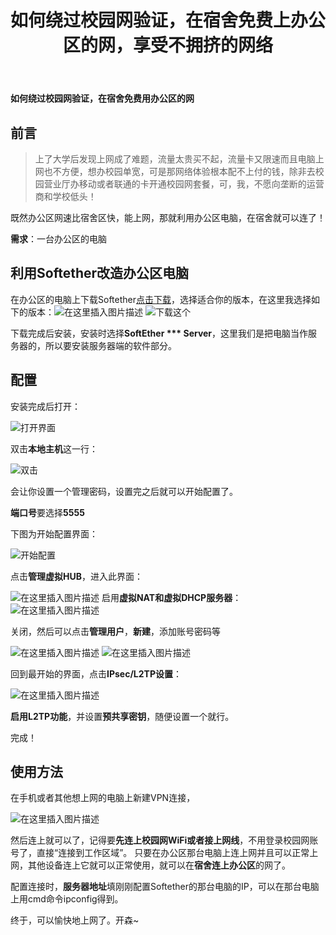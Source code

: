 ﻿---
slug: campus-netbypass
title: 如何绕过校园网验证，在宿舍免费上办公区的网，享受不拥挤的网络
authors: mcx
tags: [技术]
---

**如何绕过校园网验证，在宿舍免费用办公区的网**

## 前言

> 上了大学后发现上网成了难题，流量太贵买不起，流量卡又限速而且电脑上网也不方便，想办校园单宽，可是那网络体验根本配不上付的钱，除非去校园营业厅办移动或者联通的卡开通校园网套餐，可，我，不愿向垄断的运营商和学校低头！

既然办公区网速比宿舍区快，能上网，那就利用办公区电脑，在宿舍就可以连了！

<!--truncate-->

**需求**：一台办公区的电脑

## 利用Softether改造办公区电脑

在办公区的电脑上下载Softether[点击下载](https://www.softether-download.com/cn.aspx?product=softether)，选择适合你的版本，在这里我选择如下的版本：![在这里插入图片描述](https://img-blog.csdnimg.cn/20191231214354250.png?x-oss-process=image/watermark,type_ZmFuZ3poZW5naGVpdGk,shadow_10,text_aHR0cHM6Ly9ibG9nLmNzZG4ubmV0L3UwMTQ0MTgyNjc=,size_16,color_FFFFFF,t_70)
![下载这个](https://img-blog.csdnimg.cn/20191108235602493.png)

下载完成后安装，安装时选择**SoftEther *** Server**，这里我们是把电脑当作服务器的，所以要安装服务器端的软件部分。

## 配置

安装完成后打开：

![打开界面](https://img-blog.csdnimg.cn/2019110900035036.png?x-oss-process=image/watermark,type_ZmFuZ3poZW5naGVpdGk,shadow_10,text_aHR0cHM6Ly9ibG9nLmNzZG4ubmV0L3UwMTQ0MTgyNjc=,size_16,color_FFFFFF,t_70)

双击**本地主机**这一行：

![双击](https://img-blog.csdnimg.cn/20191109000637942.png)

会让你设置一个管理密码，设置完之后就可以开始配置了。

**端口号**要选择**5555**

下图为开始配置界面：

![开始配置](https://img-blog.csdnimg.cn/20191109000748392.png?x-oss-process=image/watermark,type_ZmFuZ3poZW5naGVpdGk,shadow_10,text_aHR0cHM6Ly9ibG9nLmNzZG4ubmV0L3UwMTQ0MTgyNjc=,size_16,color_FFFFFF,t_70)

点击**管理虚拟HUB**，进入此界面：

![在这里插入图片描述](https://img-blog.csdnimg.cn/2019110900100024.png?x-oss-process=image/watermark,type_ZmFuZ3poZW5naGVpdGk,shadow_10,text_aHR0cHM6Ly9ibG9nLmNzZG4ubmV0L3UwMTQ0MTgyNjc=,size_16,color_FFFFFF,t_70)
启用**虚拟NAT和虚拟DHCP服务器**：![在这里插入图片描述](https://img-blog.csdnimg.cn/20191109001127308.png?x-oss-process=image/watermark,type_ZmFuZ3poZW5naGVpdGk,shadow_10,text_aHR0cHM6Ly9ibG9nLmNzZG4ubmV0L3UwMTQ0MTgyNjc=,size_16,color_FFFFFF,t_70)

关闭，然后可以点击**管理用户**，**新建**，添加账号密码等

![在这里插入图片描述](https://img-blog.csdnimg.cn/20191109001400608.png?x-oss-process=image/watermark,type_ZmFuZ3poZW5naGVpdGk,shadow_10,text_aHR0cHM6Ly9ibG9nLmNzZG4ubmV0L3UwMTQ0MTgyNjc=,size_16,color_FFFFFF,t_70)
![在这里插入图片描述](https://img-blog.csdnimg.cn/20191109001454592.png?x-oss-process=image/watermark,type_ZmFuZ3poZW5naGVpdGk,shadow_10,text_aHR0cHM6Ly9ibG9nLmNzZG4ubmV0L3UwMTQ0MTgyNjc=,size_16,color_FFFFFF,t_70)

回到最开始的界面，点击**IPsec/L2TP设置**：

![在这里插入图片描述](https://img-blog.csdnimg.cn/20191109001642235.png?x-oss-process=image/watermark,type_ZmFuZ3poZW5naGVpdGk,shadow_10,text_aHR0cHM6Ly9ibG9nLmNzZG4ubmV0L3UwMTQ0MTgyNjc=,size_16,color_FFFFFF,t_70)

**启用L2TP功能**，并设置**预共享密钥**，随便设置一个就行。

完成！

## 使用方法

在手机或者其他想上网的电脑上新建VPN连接，

![在这里插入图片描述](https://img-blog.csdnimg.cn/20191109142622641.png?x-oss-process=image/watermark,type_ZmFuZ3poZW5naGVpdGk,shadow_10,text_aHR0cHM6Ly9ibG9nLmNzZG4ubmV0L3UwMTQ0MTgyNjc=,size_16,color_FFFFFF,t_70)

然后连上就可以了，记得要**先连上校园网WiFi或者接上网线**，不用登录校园网账号了，直接“连接到工作区域”。
只要在办公区那台电脑上连上网并且可以正常上网，其他设备连上它就可以正常使用，就可以在**宿舍连上办公区**的网了。

配置连接时，**服务器地址**填刚刚配置Softether的那台电脑的IP，可以在那台电脑上用cmd命令ipconfig得到。

终于，可以愉快地上网了。开森~

